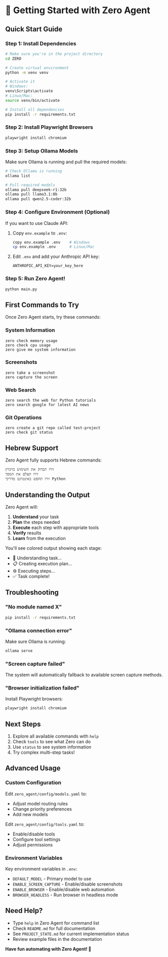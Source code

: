 # 🚀 Getting Started with Zero Agent

## Quick Start Guide

### Step 1: Install Dependencies

```bash
# Make sure you're in the project directory
cd ZERO

# Create virtual environment
python -m venv venv

# Activate it
# Windows:
venv\Scripts\activate
# Linux/Mac:
source venv/bin/activate

# Install all dependencies
pip install -r requirements.txt
```

### Step 2: Install Playwright Browsers

```bash
playwright install chromium
```

### Step 3: Setup Ollama Models

Make sure Ollama is running and pull the required models:

```bash
# Check Ollama is running
ollama list

# Pull required models
ollama pull deepseek-r1:32b
ollama pull llama3.1:8b
ollama pull qwen2.5-coder:32b
```

### Step 4: Configure Environment (Optional)

If you want to use Claude API:

1. Copy `env.example` to `.env`:
   ```bash
   copy env.example .env    # Windows
   cp env.example .env      # Linux/Mac
   ```

2. Edit `.env` and add your Anthropic API key:
   ```
   ANTHROPIC_API_KEY=your_key_here
   ```

### Step 5: Run Zero Agent!

```bash
python main.py
```

## First Commands to Try

Once Zero Agent starts, try these commands:

### System Information
```
zero check memory usage
zero check cpu usage
zero give me system information
```

### Screenshots
```
zero take a screenshot
zero capture the screen
```

### Web Search
```
zero search the web for Python tutorials
zero search google for latest AI news
```

### Git Operations
```
zero create a git repo called test-project
zero check git status
```

## Hebrew Support

Zero Agent fully supports Hebrew commands:

```
זירו תבדוק את השימוש בזיכרון
זירו תצלם את המסך
זירו תחפש באינטרנט מדריכי Python
```

## Understanding the Output

Zero Agent will:
1. **Understand** your task
2. **Plan** the steps needed
3. **Execute** each step with appropriate tools
4. **Verify** results
5. **Learn** from the execution

You'll see colored output showing each stage:
- 🤔 Understanding task...
- 📋 Creating execution plan...
- ⚙️ Executing steps...
- ✅ Task complete!

## Troubleshooting

### "No module named X"
```bash
pip install -r requirements.txt
```

### "Ollama connection error"
Make sure Ollama is running:
```bash
ollama serve
```

### "Screen capture failed"
The system will automatically fallback to available screen capture methods.

### "Browser initialization failed"
Install Playwright browsers:
```bash
playwright install chromium
```

## Next Steps

1. Explore all available commands with `help`
2. Check `tools` to see what Zero can do
3. Use `status` to see system information
4. Try complex multi-step tasks!

## Advanced Usage

### Custom Configuration

Edit `zero_agent/config/models.yaml` to:
- Adjust model routing rules
- Change priority preferences
- Add new models

Edit `zero_agent/config/tools.yaml` to:
- Enable/disable tools
- Configure tool settings
- Adjust permissions

### Environment Variables

Key environment variables in `.env`:
- `DEFAULT_MODEL` - Primary model to use
- `ENABLE_SCREEN_CAPTURE` - Enable/disable screenshots
- `ENABLE_BROWSER` - Enable/disable web automation
- `BROWSER_HEADLESS` - Run browser in headless mode

## Need Help?

- Type `help` in Zero Agent for command list
- Check `README.md` for full documentation
- See `PROJECT_STATE.md` for current implementation status
- Review example files in the documentation

**Have fun automating with Zero Agent! 🎉**

